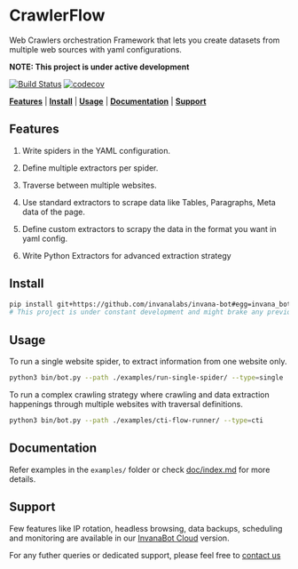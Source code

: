 # CrawlerFlow

Web Crawlers orchestration Framework that lets you create datasets from multiple web sources with yaml 
configurations.



**NOTE: This project is under active development**

[![Build Status](https://travis-ci.org/invanalabs/invana-bot.svg?branch=master)](https://travis-ci.org/invanalabs/invana-bot) 
[![codecov](https://codecov.io/gh/invanalabs/invana-bot/branch/master/graph/badge.svg)](https://codecov.io/gh/invanalabs/invana-bot) 


[**Features**](#features) | [**Install**](#install) | [**Usage**](#usage) | [**Documentation**](#documentation) | [**Support**](#support)


## Features

1. Write spiders in the YAML configuration.

2. Define multiple extractors per spider.
 
3. Traverse between multiple websites.

3. Use standard extractors to scrape data like Tables, Paragraphs, Meta data of the page.

4. Define custom extractors to scrapy the data in the format you want in yaml config.

5. Write Python Extractors for advanced extraction strategy





## Install

```bash
pip install git+https://github.com/invanalabs/invana-bot#egg=invana_bot
# This project is under constant development and might brake any previous implementation.
```



## Usage

To run a single website spider, to extract information from one website only.

```bash
python3 bin/bot.py --path ./examples/run-single-spider/ --type=single
```

To run a complex crawling strategy where crawling and data extraction happenings through multiple 
websites with traversal definitions.


```bash
python3 bin/bot.py --path ./examples/cti-flow-runner/ --type=cti
```


## Documentation

Refer examples in the `examples/` folder or check [doc/index.md](docs/index.md) for more details.


## Support

Few features like IP rotation, headless browsing, data backups, scheduling and monitoring are 
available in our [InvanaBot Cloud](https://invanalabs.ai/invana-bot.html) version.

For any futher queries or dedicated support, please feel free to [contact us](http://invanalabs.ai/contact-us.html)